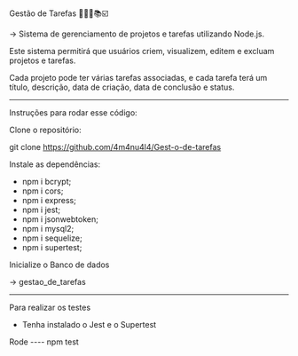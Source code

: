 Gestão de Tarefas 👩🏼‍💻📚☑️

-> Sistema de gerenciamento de projetos e tarefas utilizando Node.js.

Este sistema permitirá que usuários criem, visualizem, editem e excluam projetos e tarefas.

Cada projeto pode ter várias tarefas associadas, e cada tarefa terá um título, descrição, data de criação, data de conclusão e status.

---
Instruções para rodar esse código:
  
Clone o repositório:

git clone https://github.com/4m4nu4l4/Gest-o-de-tarefas

Instale as dependências:

  * npm i bcrypt;
  * npm i cors;
  * npm i express;
  * npm i jest;
  * npm i jsonwebtoken;
  * npm i mysql2;
  * npm i sequelize;
  * npm i supertest;

  Inicialize o Banco de dados

  -> gestao_de_tarefas

---

Para realizar os testes

 - Tenha instalado o Jest e o Supertest

 Rode ---- npm test

